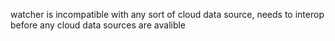 watcher is incompatible with any sort of cloud data source, needs to interop before any cloud data sources are avalible